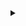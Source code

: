 
<details>
  <summary></summary>

**Hello, I'm Dinis Martinho,** a 17-year-old high school student with a passion for generative AI, game development, computer graphics, and web development. I have experience working with GANs and have explored applications such as image generation and style transfer. In addition to that, I've been actively involved in various computer vision tasks, including segmentation, classification, and object detection. Currently, I'm excited to be participating in the ongoing ARCADE (Automatic Region-based Coronary Artery Disease diagnostics using x-ray angiography images) challenge, where I'm applying my skills to contribute towards developing innovative solutions in the field of medical imaging. I'm always eager to learn and grow in these areas, and I'm enthusiastic about collaborating on projects that push the boundaries of technology.

<p align="right">02/07/2023</p>
</details>


<!-- 
<p align="center">
  <img src="https://img.shields.io/badge/-C%23-239120?style=flat&logo=c-sharp&logoColor=white" alt="C#">
  <img src="https://img.shields.io/badge/-Unity-000000?style=flat&logo=unity&logoColor=white" alt="Unity">
  <img src="https://img.shields.io/badge/-HLSL-FFD700?style=flat&logo=unity&logoColor=white" alt="HLSL">
  <img src="https://img.shields.io/badge/-React.js-61DAFB?style=flat&logo=react&logoColor=white" alt="React.js">
  <img src="https://img.shields.io/badge/-Tailwind_CSS-38B2AC?style=flat&logo=tailwind-css&logoColor=white" alt="Tailwind CSS">
  <img src="https://img.shields.io/badge/-Python-3776AB?style=flat&logo=python&logoColor=white" alt="Python">
  <img src="https://img.shields.io/badge/-PyTorch-EE4C2C?style=flat&logo=pytorch&logoColor=white" alt="PyTorch">
  <img src="https://img.shields.io/badge/-TensorFlow-FF6F00?style=flat&logo=tensorflow&logoColor=white" alt="TensorFlow">
</p>
